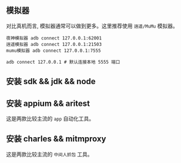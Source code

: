 ## 模拟器
对比真机而言, 模拟器通常可以做到更多。这里推荐使用 `逍遥/MuMu` 模拟器。
```shell
夜神模拟器 adb connect 127.0.0.1:62001
逍遥模拟器 adb connect 127.0.0.1:21503
mumu模拟器 adb connect 127.0.0.1:7555
```
```shell
adb connect 127.0.0.1 # 默认连接本地 5555 端口
```


## 安装 sdk && jdk && node

## 安装 appium && aritest

这是两款比较主流的 `app` 自动化工具。

## 安装 charles && mitmproxy

这是两款比较主流的 `中间人抓包` 工具。

